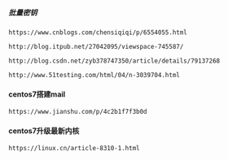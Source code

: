 ##### 批量密钥

````
https://www.cnblogs.com/chensiqiqi/p/6554055.html

http://blog.itpub.net/27042095/viewspace-745587/

http://blog.csdn.net/zyb378747350/article/details/79137268

http://www.51testing.com/html/04/n-3039704.html

````

#### centos7搭建mail

```
https://www.jianshu.com/p/4c2b1f7f3b0d
```

#### centos7升级最新内核

```
https://linux.cn/article-8310-1.html
```

